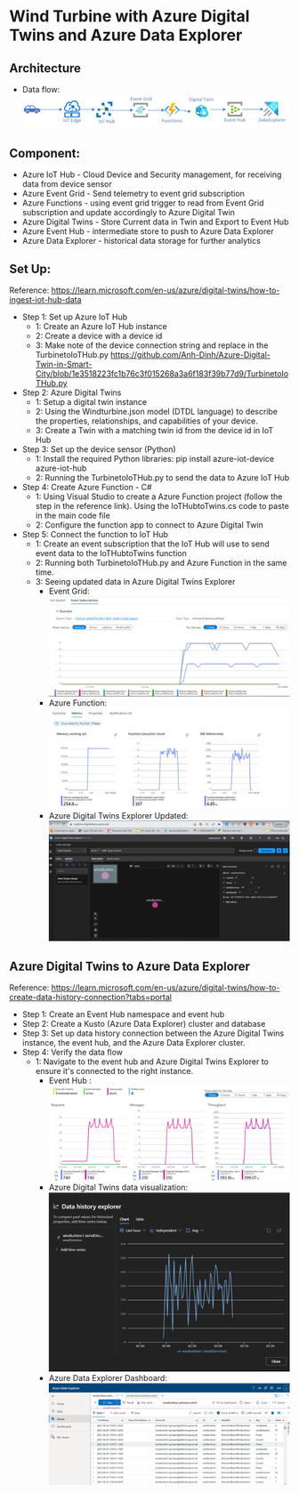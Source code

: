 # Wind Turbine with Azure Digital Twins and Azure Data Explorer 
## Architecture
- Data flow:
![Architecture](https://github.com/Anh-Dinh/Azure-Digital-Twin-in-Smart-City/blob/main/Data%20Flow.png)
## Component:
- Azure IoT Hub - Cloud Device and Security management, for receiving data from device sensor
- Azure Event Grid - Send telemetry to event grid subscription
- Azure Functions - using event grid trigger to read from Event Grid subscription and update accordingly to Azure Digital Twin
- Azure Digital Twins - Store Current data in Twin and Export to Event Hub
- Azure Event Hub - intermediate store to push to Azure Data Explorer
- Azure Data Explorer - historical data storage for further analytics
## Set Up:
Reference: https://learn.microsoft.com/en-us/azure/digital-twins/how-to-ingest-iot-hub-data
- Step 1: Set up Azure IoT Hub
  - 1: Create an Azure IoT Hub instance
  - 2: Create a device with a device id
  - 3: Make note of the device connection string and replace in the TurbinetoIoTHub.py https://github.com/Anh-Dinh/Azure-Digital-Twin-in-Smart-City/blob/1e3518223fc1b76c3f015268a3a6f183f39b77d9/TurbinetoIoTHub.py
- Step 2: Azure Digital Twins
  - 1: Setup a digital twin instance
  - 2: Using the Windturbine.json model (DTDL language) to describe the properties, relationships, and capabilities of your device.
  - 3: Create a Twin with a matching twin id from the  device id in IoT Hub
- Step 3: Set up the device sensor (Python)
  - 1: Install the required Python libraries: pip install azure-iot-device azure-iot-hub
  - 2: Running the TurbinetoIoTHub.py to send the data to Azure IoT Hub
- Step 4: Create Azure Function - C#
  - 1: Using Visual Studio to create a Azure Function project (follow the step in the reference link). Using the IoTHubtoTwins.cs code to paste in the main code file
  - 2: Configure the function app to connect to Azure Digital Twin
- Step 5: Connect the function to IoT Hub
  - 1: Create an event subscription that the IoT Hub will use to send event data to the IoTHubtoTwins function
  - 2: Running both TurbinetoIoTHub.py and Azure Function in the same time.
  - 3: Seeing updated data in Azure Digital Twins Explorer
    - Event Grid:
       ![Event Grid](https://github.com/Anh-Dinh/Azure-Digital-Twin-in-Smart-City/blob/main/images/Event%20Grid.png)
    - Azure Function:
      ![Azure Function](https://github.com/Anh-Dinh/Azure-Digital-Twin-in-Smart-City/blob/main/images/Function.png)
    - Azure Digital Twins Explorer Updated:
      ![Azure Digital Twins](https://github.com/Anh-Dinh/Azure-Digital-Twin-in-Smart-City/blob/main/images/Azure%20DT%20Data%20Explorer.png)
    
## Azure Digital Twins to Azure Data Explorer
Reference: https://learn.microsoft.com/en-us/azure/digital-twins/how-to-create-data-history-connection?tabs=portal
- Step 1: Create an Event Hub namespace and event hub
- Step 2: Create a Kusto (Azure Data Explorer) cluster and database
- Step 3: Set up data history connection between the Azure Digital Twins instance, the event hub, and the Azure Data Explorer cluster.
- Step 4: Verify the data flow
  - 1: Navigate to the event hub and Azure Digital Twins Explorer to ensure it's connected to the right instance.
    - Event Hub :
      ![Event Hub](https://github.com/Anh-Dinh/Azure-Digital-Twin-in-Smart-City/blob/main/images/EventHub.png)
    - Azure Digital Twins data visualization:
      ![Azure DT explorer](https://github.com/Anh-Dinh/Azure-Digital-Twin-in-Smart-City/blob/main/images/Azure%20Data%20Explorer%20Visualization.png)
    - Azure Data Explorer Dashboard:
      ![Azure Data Explorer](https://github.com/Anh-Dinh/Azure-Digital-Twin-in-Smart-City/blob/main/images/Azure%20Data%20Explorer.png)
    




